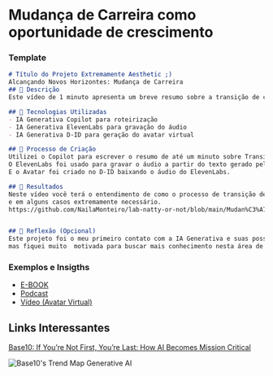 # Mudança de Carreira como oportunidade de crescimento

### Template

```markdown
# Título do Projeto Extremamente Aesthetic ;)
Alcançando Novos Horizontes: Mudança de Carreira
## 📒 Descrição
Este vídeo de 1 minuto apresenta um breve resumo sobre a transição de carreira, seus processos e motivações.

## 🤖 Tecnologias Utilizadas
- IA Generativa Copilot para roteirização
- IA Generativa ElevenLabs para gravação do áudio
- IA Generativa D-ID para geração do avatar virtual

## 🧐 Processo de Criação
Utilizei o Copilot para escrever o resumo de até um minuto sobre Transição de Carreira.
O ElevenLabs foi usado para gravar o áudio a partir do texto gerado pelo Copilot com a ferramenta Text to Speech.
E o Avatar foi criado no D-ID baixando o áudio do ElevenLabs.

## 🚀 Resultados
Neste vídeo você terá o entendimento de como o processo de transição de carreira pode ser desafiador
e em alguns casos extremamente necessário.
https://github.com/NailaMonteiro/lab-natty-or-not/blob/main/Mudan%C3%A7a%20de%20carreira.mp4


## 💭 Reflexão (Opcional)
Este projeto foi o meu primeiro contato com a IA Generativa e suas possibilidades. Obviamente, tenho muitas coisas para aprender
mas fiquei muito  motivada para buscar mais conhecimento nesta área de TI que não para de crescer e inovar. 
```

### Exemplos e Insigths

- [E-BOOK](/exemplos/E-BOOK.md)
- [Podcast](/exemplos/PODCAST.md)
- [Vídeo (Avatar Virtual)](/exemplos/VIDEO.md)

## Links Interessantes

[Base10: If You’re Not First, You’re Last: How AI Becomes Mission Critical](https://base10.vc/post/generative-ai-mission-critical/)

![Base10's Trend Map Generative AI](https://github.com/digitalinnovationone/lab-natty-or-not/assets/730492/f4df26e8-f8f7-4419-8252-c69d73ea930c)

